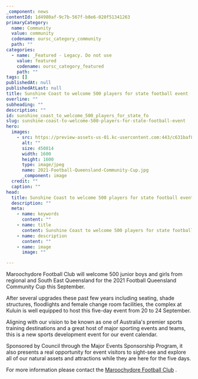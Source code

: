 ```yaml
---
_component: news
contentId: 1d4980af-9c7b-567f-b8e6-020f51341263
primaryCategory:
  name: Community
  value: community
  codename: oursc_category_community
  path: ""
categories:
  - name: _Featured - Legacy. Do not use
    value: featured
    codename: oursc_category_featured
    path: ""
tags: []
publishedAt: null
publishedAtLast: null
title: Sunshine Coast to welcome 500 players for state football event
overline: ""
subheading: ""
description: ""
id: sunshine_coast_to_welcome_500_players_for_state_fo
slug: sunshine-coast-to-welcome-500-players-for-state-football-event
hero:
  images:
    - src: https://preview-assets-us-01.kc-usercontent.com:443/c631baf8-1b46-001f-580c-d0001b68b4a8/2f663d08-de75-4320-ba05-ee047b7ebfbd/2021-Football-Queensland-Community-Cup.jpg
      alt: ""
      size: 450814
      width: 1600
      height: 1600
      type: image/jpeg
      name: 2021-Football-Queensland-Community-Cup.jpg
      _component: image
  credit: ""
  caption: ""
head:
  title: Sunshine Coast to welcome 500 players for state football event
  description: ""
  meta:
    - name: keywords
      content: ""
    - name: title
      content: Sunshine Coast to welcome 500 players for state football event
    - name: description
      content: ""
    - name: image
      image: ""

---
```

Maroochydore Football Club will welcome 500 junior boys and girls from regional and South East Queensland for the 2021 Football Queensland Community Cup this September.

After several upgrades these past few years including seating, shade structures, floodlights and female change room facilities, the complex at Kuluin is well equipped to host this five-day event from 20 to 24 September.

Aligning with our vision to be known as one of Australia's premier sports training destinations and a great host of major sporting events and teams, this is a new sports development event for our event calendar.

Sponsored by Council through the Major Events Sponsorship Program, it also presents a real opportunity for event visitors to sight-see and explore all of our natural assets and attractions while they are here for the five days.

For more information please contact the [Maroochydore Football Club](http://maroochydorefc.com.au/)
.
